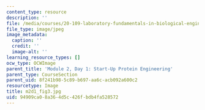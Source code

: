 ```yaml
---
content_type: resource
description: ''
file: /media/courses/20-109-laboratory-fundamentals-in-biological-engineering-spring-2010/94909ca08a364d5c426fbdb4fa528572_m2d1_fig3.jpg
file_type: image/jpeg
image_metadata:
  caption: ''
  credit: ''
  image-alt: ''
learning_resource_types: []
ocw_type: OCWImage
parent_title: 'Module 2, Day 1: Start-Up Protein Engineering'
parent_type: CourseSection
parent_uid: 8f241b98-5c89-b697-aa6c-acb092a600c2
resourcetype: Image
title: m2d1_fig3.jpg
uid: 94909ca0-8a36-4d5c-426f-bdb4fa528572
---
```

